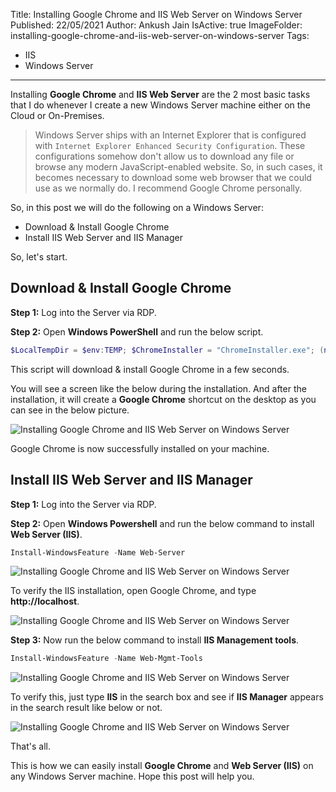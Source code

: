 Title: Installing Google Chrome and IIS Web Server on Windows Server
Published: 22/05/2021
Author: Ankush Jain
IsActive: true
ImageFolder: installing-google-chrome-and-iis-web-server-on-windows-server
Tags:
  - IIS
  - Windows Server
---
Installing **Google Chrome** and **IIS Web Server** are the 2 most basic tasks that I do whenever I create a new Windows Server machine either on the Cloud or On-Premises.

> Windows Server ships with an Internet Explorer that is configured with `Internet Explorer Enhanced Security Configuration`. These configurations somehow don't allow us to download any file or browse any modern JavaScript-enabled website. So, in such cases, it becomes necessary to download some web browser that we could use as we normally do. I recommend Google Chrome personally.

So, in this post we will do the following on a Windows Server:
*   Download & Install Google Chrome
*   Install IIS Web Server and IIS Manager


So, let's start.

## Download & Install Google Chrome

**Step 1:** Log into the Server via RDP.

**Step 2:** Open **Windows PowerShell** and run the below script.

```powershell
$LocalTempDir = $env:TEMP; $ChromeInstaller = "ChromeInstaller.exe"; (new-object    System.Net.WebClient).DownloadFile('http://dl.google.com/chrome/install/375.126/chrome_installer.exe', "$LocalTempDir\$ChromeInstaller"); & "$LocalTempDir\$ChromeInstaller" /silent /install; $Process2Monitor =  "ChromeInstaller"; Do { $ProcessesFound = Get-Process | ?{$Process2Monitor -contains $_.Name} | Select-Object -ExpandProperty Name; If ($ProcessesFound) { "Still running: $($ProcessesFound -join ', ')" | Write-Host; Start-Sleep -Seconds 2 } else { rm "$LocalTempDir\$ChromeInstaller" -ErrorAction SilentlyContinue -Verbose } } Until (!$ProcessesFound)
```

This script will download & install Google Chrome in a few seconds. 

You will see a screen like the below during the installation. And after the installation, it will create a **Google Chrome** shortcut on the desktop as you can see in the below picture. 

![Installing Google Chrome and IIS Web Server on Windows Server](/img/blogs/installing-google-chrome-and-iis-web-server-on-windows-server/1-installing-google-chrome-and-iis-on-windows-server.png)

Google Chrome is now successfully installed on your machine.   

## Install IIS Web Server and IIS Manager

**Step 1:** Log into the Server via RDP.

**Step 2:** Open **Windows Powershell** and run the below command to install **Web Server (IIS)**.

```powershell
Install-WindowsFeature -Name Web-Server
```

![Installing Google Chrome and IIS Web Server on Windows Server](/img/blogs/installing-google-chrome-and-iis-web-server-on-windows-server/2-installing-google-chrome-and-iis-on-windows-server.png)

To verify the IIS installation, open Google Chrome, and type **http://localhost**.

![Installing Google Chrome and IIS Web Server on Windows Server](/img/blogs/installing-google-chrome-and-iis-web-server-on-windows-server/3-installing-google-chrome-and-iis-on-windows-server.png)

**Step 3:** Now run the below command to install **IIS Management tools**.

```powershell
Install-WindowsFeature -Name Web-Mgmt-Tools
```

 ![Installing Google Chrome and IIS Web Server on Windows Server](/img/blogs/installing-google-chrome-and-iis-web-server-on-windows-server/4-installing-google-chrome-and-iis-on-windows-server.png)

To verify this, just type **IIS** in the search box and see if **IIS Manager** appears in the search result like below or not. 

![Installing Google Chrome and IIS Web Server on Windows Server](/img/blogs/installing-google-chrome-and-iis-web-server-on-windows-server/5-installing-google-chrome-and-iis-on-windows-server.png)

That's all.

This is how we can easily install **Google Chrome** and **Web Server (IIS)** on any Windows Server machine. Hope this post will help you.

                
